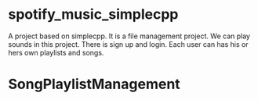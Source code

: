 # spotify_music_simplecpp
A project based on simplecpp. It is a file management project. We can play sounds in this project. There is sign up and login. Each user can has his or hers own playlists and songs.
# SongPlaylistManagement
